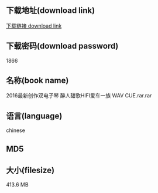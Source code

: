 ## 下载地址(download link)
[下载链接 download link](https://tutu365.netlify.app/?s=2016%E6%9C%80%E6%96%B0%E5%88%9B%E4%BD%9C%E5%8F%8C%E7%94%B5%E5%AD%90%E7%90%B4+%E9%86%89%E4%BA%BA%E7%94%9C%E6%AD%8CHIFI%E7%88%B1%E8%BD%A6%E4%B8%80%E6%97%8F+WAV+CUE.rar)

## 下载密码(download password)
1866

## 名称(book name)
2016最新创作双电子琴 醉人甜歌HIFI爱车一族 WAV CUE.rar.rar

## 语言(language)
chinese

## MD5


## 大小(filesize)
413.6 MB

